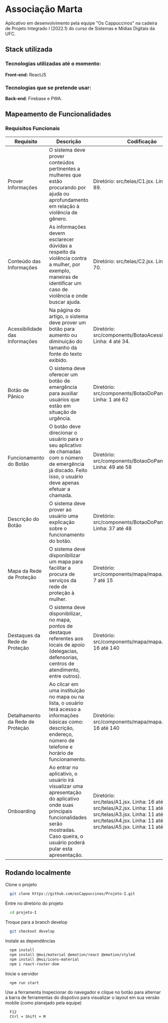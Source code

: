 
# Associação Marta 

Aplicativo em desenvolvimento pela equipe "Os Cappuccinos" na cadeira de Projeto Integrado I (2022.1) do curso de Sistemas e Mídias Digitais da UFC.




## Stack utilizada 

### Tecnologias utilizadas até o momento:
**Front-end:** ReactJS

### Tecnologias que se pretende usar:
**Back-end**: Firebase e PWA.


## Mapeamento de Funcionalidades
### Requisitos Funcionais

| Requisito  |  Descrição  | Codificação  |
| ------------------- | ------------------- | ------------------- |
|  Prover Informações |  O sistema deve prover conteúdos pertinentes a mulheres que estão procurando por ajuda ou aprofundamento em relação à violência de gênero.  | Diretório: src/telas/C1.jsx. Linha: 19 até 89. |
|  Conteúdo das Informações |  As informações devem esclarecer dúvidas a respeito da violência contra a mulher, por exemplo, maneiras de identificar um caso de violência e onde buscar ajuda. | Diretório: src/telas/C2.jsx. Linha: 12 até 70. |
|  Acessibilidade das Informações |  Na página do artigo, o sistema deve prover um botão para aumento ou diminuição do tamanho da fonte do texto exibido.  |  Diretório: src/components/BotaoAcessibilidade.jsx. Linha: 4 até 34.  |
|  Botão de Pânico |  O sistema deve oferecer um botão de emergência para auxiliar usuários que estão em situação de urgência. |  Diretório: src/components/BotaoDoPanico.jsx. Linha: 1 até 62 |
|  Funcionamento do Botão |  O botão deve direcionar o usuário para o seu aplicativo de chamadas com o número de emergência já discado. Feito isso, o usuário deve apenas efetuar a chamada. |  Diretório: src/components/BotaoDoPanico.jsx. Linha: 49 até 58 |
|  Descrição do Botão |  O sistema deve prover ao usuário uma explicação sobre o funcionamento do botão.  |  Diretório: src/components/BotaoDoPanico.jsx. Linha: 37 até 48 |
|  Mapa da Rede de Proteção |  O sistema deve disponibilizar um mapa para facilitar a procura de serviços da rede de proteção à mulher.  | Diretório: src/components/mapa/mapa.jsx. Linha: 7 até 15 |
|  Destaques da Rede de Proteção |  O sistema deve disponibilizar, no mapa, pontos de destaque referentes aos locais de apoio (delegacias, defensorias, centros de atendimento, entre outros). |  Diretório: src/components/mapa/mapa.jsx. Linha: 16 até 140 |
|  Detalhamento da Rede de Proteção |  Ao clicar em uma instituição no mapa ou na lista, o usuário terá acesso a informações básicas como: descrição, endereço, número de telefone e horário de funcionamento. |  Diretório: src/components/mapa/mapa.jsx. Linha: 16 até 140 |
|  Onboarding |  Ao entrar no aplicativo, o usuário irá visualizar uma apresentação do aplicativo onde suas principais funcionalidades serão mostradas. Caso queira, o usuário poderá pular esta apresentação. |  Diretório:<br> src/telas/A1.jsx. Linha: 16 até 140; <br> src/telas/A2.jsx. Linha: 11 até 87; <br> src/telas/A3.jsx. Linha: 11 até 86; <br> src/telas/A4.jsx. Linha: 11 até 87; <br> src/telas/A5.jsx. Linha: 11 até 86.|



## Rodando localmente

Clone o projeto

```bash
  git clone https://github.com/osCappuccinos/Projeto-I.git
```

Entre no diretório do projeto

```bash
  cd projeto-I
```

Troque para a branch develop

```bash
  git checkout develop
```

Instale as dependências

```bash
  npm install
  npm install @mui/material @emotion/react @emotion/styled
  npm install @mui/icons-material
  npm i react-router-dom
```

Inicie o servidor

```bash
  npm run start
```


Use a ferramenta Inspecionar do navegador e clique no botão para alternar a barra de ferramentas do dispotivo para visualizar o layout em sua versão mobile (como planejado pela equipe)

```bash
  F12
  Ctrl + Shift + M
```
